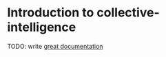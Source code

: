 # Introduction to collective-intelligence

TODO: write [great documentation](http://jacobian.org/writing/great-documentation/what-to-write/)
